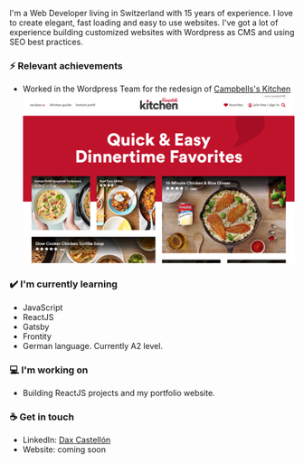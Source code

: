 I'm a Web Developer living in Switzerland with 15 years of experience. I love to create elegant, fast loading and easy to use websites. I've got a lot of experience building customized websites with Wordpress as CMS and using SEO best practices.

### ⚡ Relevant achievements
- Worked in the Wordpress Team for the redesign of <a href = "https://www.campbells.com/kitchen/">Campbells's Kitchen</a>
<img src= "https://github.com/dcaste/dcaste/blob/master/dcaste-campbells.png"></img>

### ✔️ I'm currently learning
- JavaScript
- ReactJS
- Gatsby
- Frontity
- German language. Currently A2 level.

### 💻 I'm working on
- Building ReactJS projects and my portfolio website.

### ☕ Get in touch
- LinkedIn: <a href = "https://www.linkedin.com/in/daxcastellonmeyrat/">Dax Castellón</a>
- Website: coming soon
<br>
